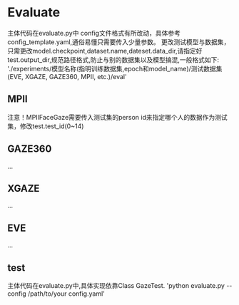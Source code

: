 # Evaluate
主体代码在evaluate.py中
config文件格式有所改动，具体参考config_template.yaml,通俗易懂只需要传入少量参数。
更改测试模型与数据集，只需更改model.checkpoint,dataset.name,dateset.data_dir,请指定好test.output_dir,规范路径格式,防止与别的数据集以及模型搞混,一般格式如下:
'./experiments/模型名称(指明训练数据集,epoch和model_name)/测试数据集(EVE, XGAZE, GAZE360, MPII, etc.)/eval'

## MPII
注意！MPIIFaceGaze需要传入测试集的person id来指定哪个人的数据作为测试集，修改test.test_id(0~14)
## GAZE360
...
## XGAZE
...
## EVE
...
## test
主体代码在evaluate.py中,具体实现依靠Class GazeTest.
'python evaluate.py --config /path/to/your config.yaml'